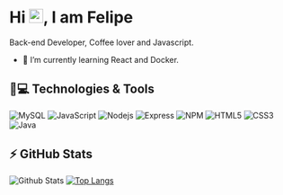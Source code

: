 <h1 align = "justify"> Hi <img src="https://media.giphy.com/media/hvRJCLFzcasrR4ia7z/giphy.gif" width="25px">, I am Felipe</h1>
<p align = "justify">Back-end Developer, Coffee lover and Javascript.</p>

- 🌱 I’m currently learning React and Docker.


## 🚀💻 Technologies & Tools

![MySQL](https://img.shields.io/badge/MySQL-00000F?style=for-the-badge&logo=mysql&logoColor=white) 
![JavaScript](https://img.shields.io/badge/JavaScript-F7DF1E?style=for-the-badge&logo=javascript&logoColor=black) 
![Nodejs](https://img.shields.io/badge/Node.js-339933?style=for-the-badge&logo=nodedotjs&logoColor=white) 
![Express](https://img.shields.io/badge/Express.js-000000?style=for-the-badge&logo=express&logoColor=white) 
![NPM](https://img.shields.io/badge/npm-CB3837?style=for-the-badge&logo=npm&logoColor=white)
![HTML5](https://img.shields.io/badge/HTML5-E34F26?style=for-the-badge&logo=html5&logoColor=white) 
![CSS3](https://img.shields.io/badge/CSS3-1572B6?style=for-the-badge&logo=css3&logoColor=white)
![Java](https://img.shields.io/badge/java-%23ED8B00.svg?style=for-the-badge&logo=java&logoColor=white)
 


## ⚡ GitHub Stats

![Github Stats](https://github-readme-stats.vercel.app/api?username=felipemdf&show_icons=true&count_private=true&show_icons=true&theme=dark&include_all_commits=true)
[![Top Langs](https://github-readme-stats.vercel.app/api/top-langs/?username=felipemdf&layout=compact)](https://github.com/felipemdf/github-readme-stats)

